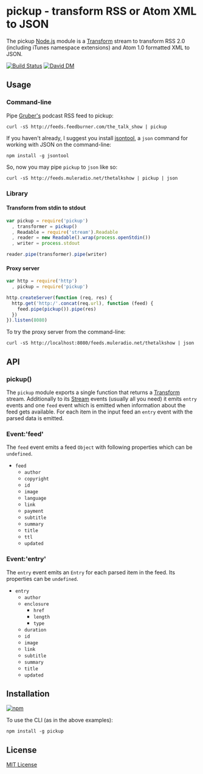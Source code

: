 # pickup - transform RSS or Atom XML to JSON 

The pickup [Node.js](http://nodejs.org/) module is a [Transform](http://nodejs.org/api/stream.html#stream_class_stream_transform) stream to transform RSS 2.0 (including iTunes namespace extensions) and Atom 1.0 formatted XML to JSON.

[![Build Status](https://secure.travis-ci.org/michaelnisi/pickup.png)](http://travis-ci.org/michaelnisi/pickup) [![David DM](https://david-dm.org/michaelnisi/pickup.png)](http://david-dm.org/michaelnisi/pickup)

## Usage

### Command-line

Pipe [Gruber's](http://daringfireball.net/) podcast RSS feed to pickup:
```
curl -sS http://feeds.feedburner.com/the_talk_show | pickup
```
If you haven't already, I suggest you install [jsontool](https://github.com/trentm/json), a `json` command for working with JSON on the command-line:
```
npm install -g jsontool
```
So, now you may pipe `pickup` to `json` like so:
```
curl -sS http://feeds.muleradio.net/thetalkshow | pickup | json
```
### Library

#### Transform from stdin to stdout
```js
var pickup = require('pickup')
  , transformer = pickup()
  , Readable = require('stream').Readable
  , reader = new Readable().wrap(process.openStdin())
  , writer = process.stdout

reader.pipe(transformer).pipe(writer)
```
#### Proxy server
```js
var http = require('http')
  , pickup = require('pickup')

http.createServer(function (req, res) {
  http.get('http:/'.concat(req.url), function (feed) {
    feed.pipe(pickup()).pipe(res)
  })
}).listen(8080)
```
To try the proxy server from the command-line:
```
curl -sS http://localhost:8080/feeds.muleradio.net/thetalkshow | json
```
## API

### pickup()

The `pickup` module exports a single function that returns a [Transform](http://nodejs.org/api/stream.html#stream_class_stream_transform) stream. Additionally to its [Stream](http://nodejs.org/api/stream.html) events (usually all you need) it emits `entry` events and one `feed` event which is emitted when information about the feed gets available. For each item in the input feed an `entry` event with the parsed data is emitted.

### Event:'feed'

The `feed` event emits a feed `Object` with following properties which can be `undefined`.

- `feed`
    - `author`
    - `copyright`
    - `id`
    - `image`
    - `language`
    - `link`
    - `payment`
    - `subtitle`
    - `summary` 
    - `title`
    - `ttl`
    - `updated`

### Event:'entry'

The `entry` event emits an `Entry` for each parsed item in the feed. Its properties can be `undefined`.

- `entry`
    - `author`
    - `enclosure`
        - `href`
        - `length`
        - `type`
    - `duration`
    - `id`
    - `image`
    - `link`
    - `subtitle`
    - `summary`
    - `title`
    - `updated`

## Installation

[![npm](https://nodei.co/npm/pickup.png?compact=true)](https://npmjs.org/package/pickup) 

To use the CLI (as in the above examples):
```
npm install -g pickup
```
## License

[MIT License](https://raw.github.com/michaelnisi/pickup/master/LICENSE)
